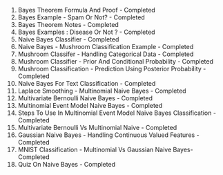 01. Bayes Theorem Formula And Proof - Completed
02. Bayes Example - Spam Or Not? - Completed
03. Bayes Theorem Notes - Completed
04. Bayes Examples : Disease Or Not ? - Completed
05. Naive Bayes Classifier - Completed
06. Naive Bayes - Mushroom Classification Example - Completed
07. Mushroom Classifer - Handling Categorical Data - Completed
08. Mushroom Classifier - Prior And Conditional Probability - Completed
09. Mushroom Classification - Prediction Using Posterior Probability - Completed
10. Naive Bayes For Text Classification - Completed
11. Laplace Smoothing - Multinomial Naive Bayes - Completed
12. Multivariate Bernoulli Naive Bayes - Completed
13. Multinomial Event Model Naive Bayes - Completed
14. Steps To Use In Multinomial Event Model Naive Bayes Classification - Completed
15. Multivariate Bernoulli Vs Multinomial Naive - Completed
16. Gaussian Naive Bayes - Handling Continuous Valued Features - Completed
17. MNIST Classification - Multinomial Vs Gaussian Naive Bayes- Completed
18. Quiz On Naive Bayes - Completed


